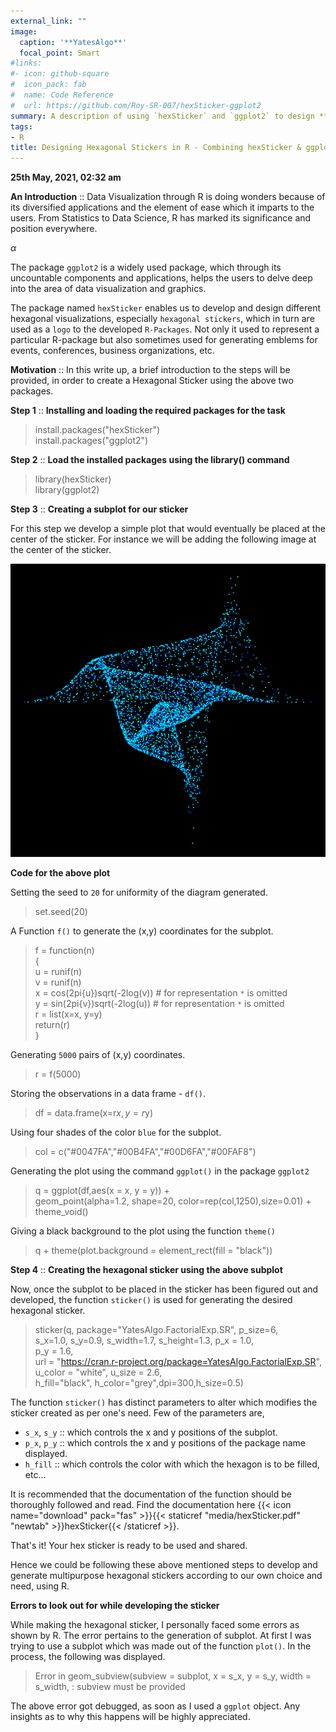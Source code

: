```yaml
---
external_link: ""
image:
  caption: '**YatesAlgo**'
  focal_point: Smart
#links:
#- icon: github-square
#  icon_pack: fab
#  name: Code Reference
#  url: https://github.com/Roy-SR-007/hexSticker-ggplot2
summary: A description of using `hexSticker` and `ggplot2` to design **Hexagonal Stickers** for R-packages. 
tags:
- R
title: Designing Hexagonal Stickers in R - Combining hexSticker & ggplot2
---
```


**25th May, 2021, 02:32 am**

**An Introduction** :: Data Visualization through R is doing wonders because of its diversified applications and the element of ease which it imparts to the users. From Statistics to Data Science, R has marked its significance and position everywhere.

$\alpha$

The package `ggplot2` is a widely used package, which through its uncountable components and applications, helps the users to delve deep into the area of data visualization and graphics.

The package named `hexSticker` enables us to develop and design different hexagonal visualizations, especially `hexagonal stickers`, which in turn are used as a `logo` to the developed `R-Packages`. Not only it used to represent a particular R-package but also sometimes used for generating emblems for events, conferences, business organizations, etc.

**Motivation** :: In this write up, a brief introduction to the steps will be provided, in order to create a Hexagonal Sticker using the above two packages.

**Step 1** :: **Installing and loading the required packages for the task**

> install.packages("hexSticker")\
> install.packages("ggplot2")

**Step 2** :: **Load the installed packages using the library() command**

> library(hexSticker)\
> library(ggplot2)

**Step 3** :: **Creating a subplot for our sticker**

For this step we develop a simple plot that would eventually be placed at the center of the sticker. For instance we will be adding the following image at the center of the sticker.

![The Subplot](subplot.png)

**Code for the above plot**

Setting the seed to `20` for uniformity of the diagram generated.

> set.seed(20)

A Function `f()` to generate the (x,y) coordinates for the subplot.

> f = function(n)\
> {\
>   u = runif(n)\
>   v = runif(n)   
>   x = cos(2pi{u})sqrt(-2log(v)) # for representation `*` is omitted\
>   y = sin(2pi{v})sqrt(-2log(u)) # for representation `*` is omitted\
>   r = list(x=x, y=y)\
>   return(r)\
> }

Generating `5000` pairs of (x,y) coordinates.

> r = f(5000)

Storing the observations in a data frame - `df()`.

> df = data.frame(x=r$x,y=r$y)

Using four shades of the color `blue` for the subplot.

> col = c("#0047FA","#00B4FA","#00D6FA","#00FAF8")

Generating the plot using the command `ggplot()` in the package `ggplot2`

> q = ggplot(df,aes(x = x, y = y)) +\
> geom_point(alpha=1.2, shape=20, color=rep(col,1250),size=0.01) + theme_void() 

Giving a black background to the plot using the function `theme()`

> q + theme(plot.background = element_rect(fill = "black"))

**Step 4** :: **Creating the hexagonal sticker using the above subplot**

Now, once the subplot to be placed in the sticker has been figured out and developed, the function `sticker()` is used for generating the desired hexagonal sticker.

> sticker(q, package="YatesAlgo.FactorialExp.SR", p_size=6, \
    s_x=1.0, s_y=0.9, s_width=1.7, s_height=1.3, p_x = 1.0, \
    p_y = 1.6,\
    url = "https://cran.r-project.org/package=YatesAlgo.FactorialExp.SR", \
    u_color = "white", u_size = 2.6,\
    h_fill="black", h_color="grey",dpi=300,h_size=0.5)
    
The function `sticker()` has distinct parameters to alter which modifies the sticker created as per one's need. Few of the parameters are,

* `s_x`, `s_y` :: which controls the x and y positions of the subplot.
* `p_x`, `p_y` :: which controls the x and y positions of the package name displayed.
* `h_fill`     :: which controls the color with which the hexagon is to be filled, etc...

It is recommended that the documentation of the function should be thoroughly followed and read. Find the documentation here {{< icon name="download" pack="fas" >}}{{< staticref "media/hexSticker.pdf" "newtab" >}}hexSticker{{< /staticref >}}.

That's it! Your hex sticker is ready to be used and shared.

Hence we could be following these above mentioned steps to develop and generate multipurpose hexagonal stickers according to our own choice and need, using R.  

**Errors to look out for while developing the sticker**

While making the hexagonal sticker, I personally faced some errors as shown by R. The error pertains to the generation of subplot. At first I was trying to use a subplot which was made out of the function `plot()`. In the process, the following was displayed.

> Error in geom_subview(subview = subplot, x = s_x, y = s_y, width = s_width,  : 
                          subview must be provided
                          
The above error got debugged, as soon as I used a `ggplot` object. Any insights as to why this happens will be highly appreciated. 


